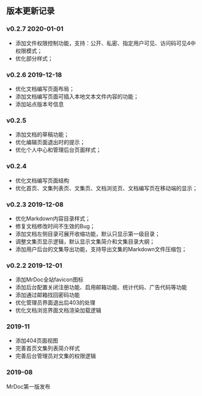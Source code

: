 ## 版本更新记录

### v0.2.7 2020-01-01

- 添加文件权限控制功能，支持：公开、私密、指定用户可见、访问码可见4中权限模式；
- 优化部分样式；

### v0.2.6 2019-12-18

- 优化文档编写页面布局；
- 添加文档编写页面可插入本地文本文件内容的功能；
- 添加站点版本号信息

### v0.2.5

- 添加文档的草稿功能；
- 优化编辑页面退出时的提示；
- 优化个人中心和管理后台页面样式；

### v0.2.4 

- 优化文档编写页面结构
- 优化首页、文集列表页、文集页、文档浏览页、文档编写页在移动端的显示；

### v0.2.3 2019-12-08

- 优化Markdown内容目录样式；
- 修复文档修改时间不生效的Bug；
- 添加文档左侧目录可展开收缩功能，默认只显示第一级目录；
- 调整文集页显示逻辑，默认显示文集简介和文集目录大纲；
- 添加用户后台的文集导出功能，支持导出文集的Markdown文件压缩包；


### v0.2.2 2019-12-01

- 添加MrDoc全站favicon图标
- 添加后台配置关闭注册功能、启用邮箱功能、统计代码、广告代码等功能
- 添加通过邮箱找回密码功能
- 优化管理员界面退出后403的处理
- 优化文档浏览界面文档渲染加载逻辑

### 2019-11

- 添加404页面视图
- 完善首页文集列表简介样式
- 完善后台管理员对文集的权限逻辑

### 2019-08
MrDoc第一版发布

